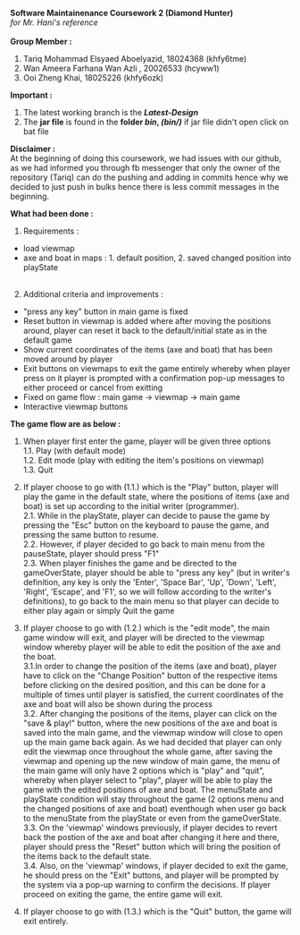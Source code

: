 **Software Maintainenance Coursework 2 (Diamond Hunter)** </br>
_for Mr. Hani's reference_</br>
</br>
**Group Member :**
1. Tariq Mohammad Elsyaed Aboelyazid, 18024368 (khfy6tme)
2. Wan Ameera Farhana Wan Azli , 20026533 (hcyww1)
3. Ooi Zheng Khai, 18025226 (khfy6ozk) </br>

**Important :**
1. The latest working branch is the **_Latest-Design_** </br>
2. The **jar file** is found in the **folder _bin_, _(bin/)_**  if jar file didn't open click on bat file</br>

**Disclaimer :** </br>
At the beginning of doing this coursework, we had issues with our github, as we had informed you through fb messenger that only the owner of the repository (Tariq) can do the pushing and adding in commits hence why we decided to just push in bulks hence there is less commit messages in the beginning. </br>

**What had been done :** </br>
1. Requirements : </br>
 - load viewmap </br>
 - axe and boat in maps : 1. default position, 2. saved changed position into playState </br></br>

2. Additional criteria and improvements : </br>
 - "press any key" button in main game is fixed </br>
 - Reset button in viewmap is added where after moving the positions around, player can reset it back to the default/initial state as in the default game </br>
 - Show current coordinates of the items (axe and boat) that has been moved around by player </br>
 - Exit buttons on viewmaps to exit the game entirely whereby when player press on it player is prompted with a confirmation pop-up messages to either proceed or cancel from exitting </br>
 - Fixed on game flow : main game -> viewmap -> main game </br>
 - Interactive viewmap buttons </br>

**The game flow are as below :** </br>
1. When player first enter the game, player will be given three options </br>
 1.1. Play (with default mode) </br>
 1.2. Edit mode (play with editing the item's positions on viewmap) </br>
 1.3. Quit </br>

2. If player choose to go with (1.1.) which is the "Play" button, player will play the game in the default state, where the positions of items (axe and boat) is set up according to the initial writer (programmer). </br>
 2.1. While in the playState, player can decide to pause the game by pressing the "Esc" button on the keyboard to pause the game, and pressing the same button to resume. </br>
 2.2. However, if player decided to go back to main menu from the pauseState, player should press "F1" </br>
 2.3. When player finishes the game and be directed to the gameOverState, player should be able to "press any key" (but in writer's definition, any key is only the 'Enter', 'Space Bar', 'Up', 'Down', 'Left', 'Right', 'Escape', and 'F1', so we will follow according to the writer's definitions), to go back to the main menu so that player can decide to either play again or simply Quit the game </br>
	
3. If player choose to go with (1.2.) which is the "edit mode", the main game window will exit, and player will be directed to the viewmap window whereby player will be able to edit the position of the axe and the boat. </br>
 3.1.In order to change the position of the items (axe and boat), player have to click on the "Change Position" button of the respective items before clicking on the desired position, and this can be done for a multiple of times until player is satisfied, the current coordinates of the axe and boat will also be shown during the process </br>
 3.2.  After changing the positions of the items, player can click on the "save & play!" button, where the new positions of the axe and boat is saved into the main game, and the viewmap window will close to open up the main game back again. As we had decided that player can only edit the viewmap once throughout the whole game, after saving the viewmap and opening up the new window of main game, the menu of the main game will only have 2 options which is "play" and "quit", whereby when player select to "play", player will be able to play the game with the edited positions of axe and boat. The menuState and playState condition will stay throughout the game (2 options menu and the changed positions of axe and boat) eventhough when user go back 	to the menuState from the playState or even from the gameOverState. </br>
 3.3.  On the 'viewmap' windows previously, if player decides to revert back the postion of the axe and boat after changing it here and there, player should press the "Reset" button which will bring the position of the items back to the default state.</br>
 3.4.  Also, on the 'viewmap' windows, if player decided to exit the game, he should press on the "Exit" buttons, and player will be prompted by the system via a pop-up warning to confirm the decisions. If player proceed on exiting the game, the entire game will exit. </br>

4. If player choose to go with (1.3.) which is the "Quit" button, the game will exit entirely. </br>
